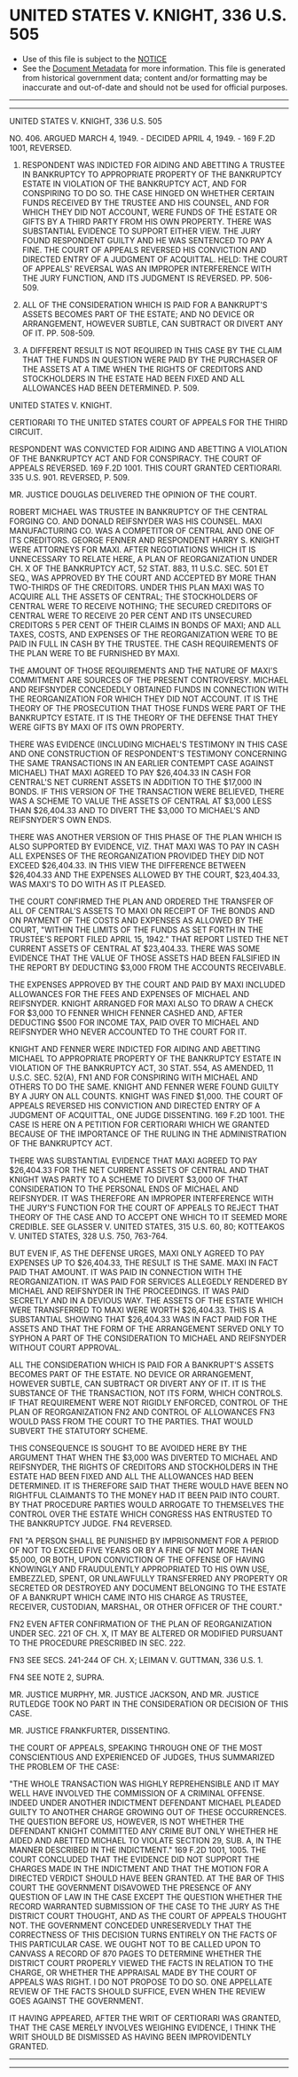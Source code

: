 ---
---

# UNITED STATES V. KNIGHT, 336 U.S. 505

* Use of this file is subject to the [NOTICE](https://github.com/publicdocs/notice/blob/master/NOTICE)
* See the [Document Metadata](../../../) for more information.
  This file is generated from historical government data; content and/or formatting may be inaccurate and out-of-date and should not be used for official purposes.

----------
----------

UNITED STATES V. KNIGHT, 336 U.S. 505

NO. 406.  ARGUED MARCH 4, 1949.  - DECIDED APRIL 4, 1949.  - 169 F.2D 1001, REVERSED.

1.  RESPONDENT WAS INDICTED FOR AIDING AND ABETTING A TRUSTEE IN BANKRUPTCY TO APPROPRIATE PROPERTY OF THE BANKRUPTCY ESTATE IN VIOLATION OF THE BANKRUPTCY ACT, AND FOR CONSPIRING TO DO SO.  THE CASE HINGED ON WHETHER CERTAIN FUNDS RECEIVED BY THE TRUSTEE AND HIS COUNSEL, AND FOR WHICH THEY DID NOT ACCOUNT, WERE FUNDS OF THE ESTATE OR GIFTS BY A THIRD PARTY FROM HIS OWN PROPERTY.  THERE WAS SUBSTANTIAL EVIDENCE TO SUPPORT EITHER VIEW.  THE JURY FOUND RESPONDENT GUILTY AND HE WAS SENTENCED TO PAY A FINE.  THE COURT OF APPEALS REVERSED HIS CONVICTION AND DIRECTED ENTRY OF A JUDGMENT OF ACQUITTAL.  HELD:  THE COURT OF APPEALS' REVERSAL WAS AN IMPROPER INTERFERENCE WITH THE JURY FUNCTION, AND ITS JUDGMENT IS REVERSED.  PP. 506-509.

2.  ALL OF THE CONSIDERATION WHICH IS PAID FOR A BANKRUPT'S ASSETS BECOMES PART OF THE ESTATE; AND NO DEVICE OR ARRANGEMENT, HOWEVER SUBTLE, CAN SUBTRACT OR DIVERT ANY OF IT.  PP. 508-509.

3.  A DIFFERENT RESULT IS NOT REQUIRED IN THIS CASE BY THE CLAIM THAT THE FUNDS IN QUESTION WERE PAID BY THE PURCHASER OF THE ASSETS AT A TIME WHEN THE RIGHTS OF CREDITORS AND STOCKHOLDERS IN THE ESTATE HAD BEEN FIXED AND ALL ALLOWANCES HAD BEEN DETERMINED.  P. 509.

UNITED STATES V. KNIGHT.

CERTIORARI TO THE UNITED STATES COURT OF APPEALS FOR THE THIRD CIRCUIT.

RESPONDENT WAS CONVICTED FOR AIDING AND ABETTING A VIOLATION OF THE BANKRUPTCY ACT AND FOR CONSPIRACY.  THE COURT OF APPEALS REVERSED.  169 F.2D 1001.  THIS COURT GRANTED CERTIORARI.  335 U.S. 901.  REVERSED, P. 509.

MR. JUSTICE DOUGLAS DELIVERED THE OPINION OF THE COURT.

ROBERT MICHAEL WAS TRUSTEE IN BANKRUPTCY OF THE CENTRAL FORGING CO. AND DONALD REIFSNYDER WAS HIS COUNSEL.  MAXI MANUFACTURING CO. WAS A COMPETITOR OF CENTRAL AND ONE OF ITS CREDITORS.  GEORGE FENNER AND RESPONDENT HARRY S. KNIGHT WERE ATTORNEYS FOR MAXI.  AFTER NEGOTIATIONS WHICH IT IS UNNECESSARY TO RELATE HERE, A PLAN OF REORGANIZATION UNDER CH. X OF THE BANKRUPTCY ACT, 52 STAT. 883, 11 U.S.C. SEC. 501 ET SEQ., WAS APPROVED BY THE COURT AND ACCEPTED BY MORE THAN TWO-THIRDS OF THE CREDITORS.  UNDER THIS PLAN MAXI WAS TO ACQUIRE ALL THE ASSETS OF CENTRAL; THE STOCKHOLDERS OF CENTRAL WERE TO RECEIVE NOTHING; THE SECURED CREDITORS OF CENTRAL WERE TO RECEIVE 20 PER CENT AND ITS UNSECURED CREDITORS 5 PER CENT OF THEIR CLAIMS IN BONDS OF MAXI; AND ALL TAXES, COSTS, AND EXPENSES OF THE REORGANIZATION WERE TO BE PAID IN FULL IN CASH BY THE TRUSTEE.  THE CASH REQUIREMENTS OF THE PLAN WERE TO BE FURNISHED BY MAXI.

THE AMOUNT OF THOSE REQUIREMENTS AND THE NATURE OF MAXI'S COMMITMENT ARE SOURCES OF THE PRESENT CONTROVERSY.  MICHAEL AND REIFSNYDER CONCEDEDLY OBTAINED FUNDS IN CONNECTION WITH THE REORGANIZATION FOR WHICH THEY DID NOT ACCOUNT.  IT IS THE THEORY OF THE PROSECUTION THAT THOSE FUNDS WERE PART OF THE BANKRUPTCY ESTATE.  IT IS THE THEORY OF THE DEFENSE THAT THEY WERE GIFTS BY MAXI OF ITS OWN PROPERTY.

THERE WAS EVIDENCE (INCLUDING MICHAEL'S TESTIMONY IN THIS CASE AND ONE CONSTRUCTION OF RESPONDENT'S TESTIMONY CONCERNING THE SAME TRANSACTIONS IN AN EARLIER CONTEMPT CASE AGAINST MICHAEL) THAT MAXI AGREED TO PAY $26,404.33 IN CASH FOR CENTRAL'S NET CURRENT ASSETS IN ADDITION TO THE $17,000 IN BONDS.  IF THIS VERSION OF THE TRANSACTION WERE BELIEVED, THERE WAS A SCHEME TO VALUE THE ASSETS OF CENTRAL AT $3,000 LESS THAN $26,404.33 AND TO DIVERT THE $3,000 TO MICHAEL'S AND REIFSNYDER'S OWN ENDS.

THERE WAS ANOTHER VERSION OF THIS PHASE OF THE PLAN WHICH IS ALSO SUPPORTED BY EVIDENCE, VIZ. THAT MAXI WAS TO PAY IN CASH ALL EXPENSES OF THE REORGANIZATION PROVIDED THEY DID NOT EXCEED $26,404.33.  IN THIS VIEW THE DIFFERENCE BETWEEN $26,404.33 AND THE EXPENSES ALLOWED BY THE COURT, $23,404.33, WAS MAXI'S TO DO WITH AS IT PLEASED.

THE COURT CONFIRMED THE PLAN AND ORDERED THE TRANSFER OF ALL OF CENTRAL'S ASSETS TO MAXI ON RECEIPT OF THE BONDS AND ON PAYMENT OF THE COSTS AND EXPENSES AS ALLOWED BY THE COURT, "WITHIN THE LIMITS OF THE FUNDS AS SET FORTH IN THE TRUSTEE'S REPORT FILED APRIL 15, 1942."  THAT REPORT LISTED THE NET CURRENT ASSETS OF CENTRAL AT $23,404.33.  THERE WAS SOME EVIDENCE THAT THE VALUE OF THOSE ASSETS HAD BEEN FALSIFIED IN THE REPORT BY DEDUCTING $3,000 FROM THE ACCOUNTS RECEIVABLE.

THE EXPENSES APPROVED BY THE COURT AND PAID BY MAXI INCLUDED ALLOWANCES FOR THE FEES AND EXPENSES OF MICHAEL AND REIFSNYDER.  KNIGHT ARRANGED FOR MAXI ALSO TO DRAW A CHECK FOR $3,000 TO FENNER WHICH FENNER CASHED AND, AFTER DEDUCTING $500 FOR INCOME TAX, PAID OVER TO MICHAEL AND REIFSNYDER WHO NEVER ACCOUNTED TO THE COURT FOR IT.

KNIGHT AND FENNER WERE INDICTED FOR AIDING AND ABETTING MICHAEL TO APPROPRIATE PROPERTY OF THE BANKRUPTCY ESTATE IN VIOLATION OF THE BANKRUPTCY ACT, 30 STAT. 554, AS AMENDED, 11 U.S.C. SEC. 52(A),  FN1 AND FOR CONSPIRING WITH MICHAEL AND OTHERS TO DO THE SAME.  KNIGHT AND FENNER WERE FOUND GUILTY BY A JURY ON ALL COUNTS.  KNIGHT WAS FINED $1,000.  THE COURT OF APPEALS REVERSED HIS CONVICTION AND DIRECTED ENTRY OF A JUDGMENT OF ACQUITTAL, ONE JUDGE DISSENTING.  169 F.2D 1001.  THE CASE IS HERE ON A PETITION FOR CERTIORARI WHICH WE GRANTED BECAUSE OF THE IMPORTANCE OF THE RULING IN THE ADMINISTRATION OF THE BANKRUPTCY ACT.

THERE WAS SUBSTANTIAL EVIDENCE THAT MAXI AGREED TO PAY $26,404.33 FOR THE NET CURRENT ASSETS OF CENTRAL AND THAT KNIGHT WAS PARTY TO A SCHEME TO DIVERT $3,000 OF THAT CONSIDERATION TO THE PERSONAL ENDS OF MICHAEL AND REIFSNYDER.  IT WAS THEREFORE AN IMPROPER INTERFERENCE WITH THE JURY'S FUNCTION FOR THE COURT OF APPEALS TO REJECT THAT THEORY OF THE CASE AND TO ACCEPT ONE WHICH TO IT SEEMED MORE CREDIBLE.  SEE GLASSER V. UNITED STATES, 315 U.S. 60, 80; KOTTEAKOS V. UNITED STATES, 328 U.S. 750, 763-764.

BUT EVEN IF, AS THE DEFENSE URGES, MAXI ONLY AGREED TO PAY EXPENSES UP TO $26,404.33, THE RESULT IS THE SAME.  MAXI IN FACT PAID THAT AMOUNT.  IT WAS PAID IN CONNECTION WITH THE REORGANIZATION.  IT WAS PAID FOR SERVICES ALLEGEDLY RENDERED BY MICHAEL AND REIFSNYDER IN THE PROCEEDINGS.  IT WAS PAID SECRETLY AND IN A DEVIOUS WAY.  THE ASSETS OF THE ESTATE WHICH WERE TRANSFERRED TO MAXI WERE WORTH $26,404.33.  THIS IS A SUBSTANTIAL SHOWING THAT $26,404.33 WAS IN FACT PAID FOR THE ASSETS AND THAT THE FORM OF THE ARRANGEMENT SERVED ONLY TO SYPHON A PART OF THE CONSIDERATION TO MICHAEL AND REIFSNYDER WITHOUT COURT APPROVAL.

ALL THE CONSIDERATION WHICH IS PAID FOR A BANKRUPT'S ASSETS BECOMES PART OF THE ESTATE.  NO DEVICE OR ARRANGEMENT, HOWEVER SUBTLE, CAN SUBTRACT OR DIVERT ANY OF IT.  IT IS THE SUBSTANCE OF THE TRANSACTION, NOT ITS FORM, WHICH CONTROLS.  IF THAT REQUIREMENT WERE NOT RIGIDLY ENFORCED, CONTROL OF THE PLAN OF REORGANIZATION  FN2  AND CONTROL OF ALLOWANCES  FN3  WOULD PASS FROM THE COURT TO THE PARTIES.  THAT WOULD SUBVERT THE STATUTORY SCHEME.

THIS CONSEQUENCE IS SOUGHT TO BE AVOIDED HERE BY THE ARGUMENT THAT WHEN THE $3,000 WAS DIVERTED TO MICHAEL AND REIFSNYDER, THE RIGHTS OF CREDITORS AND STOCKHOLDERS IN THE ESTATE HAD BEEN FIXED AND ALL THE ALLOWANCES HAD BEEN DETERMINED.  IT IS THEREFORE SAID THAT THERE WOULD HAVE BEEN NO RIGHTFUL CLAIMANTS TO THE MONEY HAD IT BEEN PAID INTO COURT.  BY THAT PROCEDURE PARTIES WOULD ARROGATE TO THEMSELVES THE CONTROL OVER THE ESTATE WHICH CONGRESS HAS ENTRUSTED TO THE BANKRUPTCY JUDGE.  FN4  REVERSED.

FN1  "A PERSON SHALL BE PUNISHED BY IMPRISONMENT FOR A PERIOD OF NOT TO EXCEED FIVE YEARS OR BY A FINE OF NOT MORE THAN $5,000, OR BOTH, UPON CONVICTION OF THE OFFENSE OF HAVING KNOWINGLY AND FRAUDULENTLY APPROPRIATED TO HIS OWN USE, EMBEZZLED, SPENT, OR UNLAWFULLY TRANSFERRED ANY PROPERTY OR SECRETED OR DESTROYED ANY DOCUMENT BELONGING TO THE ESTATE OF A BANKRUPT WHICH CAME INTO HIS CHARGE AS TRUSTEE, RECEIVER, CUSTODIAN, MARSHAL, OR OTHER OFFICER OF THE COURT."

FN2  EVEN AFTER CONFIRMATION OF THE PLAN OF REORGANIZATION UNDER SEC. 221 OF CH. X, IT MAY BE ALTERED OR MODIFIED PURSUANT TO THE PROCEDURE PRESCRIBED IN SEC. 222.

FN3  SEE SECS. 241-244 OF CH. X; LEIMAN V. GUTTMAN, 336 U.S. 1.

FN4  SEE NOTE 2, SUPRA.

MR. JUSTICE MURPHY, MR. JUSTICE JACKSON, AND MR. JUSTICE RUTLEDGE TOOK NO PART IN THE CONSIDERATION OR DECISION OF THIS CASE.

MR. JUSTICE FRANKFURTER, DISSENTING.

THE COURT OF APPEALS, SPEAKING THROUGH ONE OF THE MOST CONSCIENTIOUS AND EXPERIENCED OF JUDGES, THUS SUMMARIZED THE PROBLEM OF THE CASE:

"THE WHOLE TRANSACTION WAS HIGHLY REPREHENSIBLE AND IT MAY WELL HAVE INVOLVED THE COMMISSION OF A CRIMINAL OFFENSE.  INDEED UNDER ANOTHER INDICTMENT DEFENDANT MICHAEL PLEADED GUILTY TO ANOTHER CHARGE GROWING OUT OF THESE OCCURRENCES.  THE QUESTION BEFORE US, HOWEVER, IS NOT WHETHER THE DEFENDANT KNIGHT COMMITTED ANY CRIME BUT ONLY WHETHER HE AIDED AND ABETTED MICHAEL TO VIOLATE SECTION 29, SUB. A, IN THE MANNER DESCRIBED IN THE INDICTMENT."  169 F.2D 1001, 1005.  THE COURT CONCLUDED THAT THE EVIDENCE DID NOT SUPPORT THE CHARGES MADE IN THE INDICTMENT AND THAT THE MOTION FOR A DIRECTED VERDICT SHOULD HAVE BEEN GRANTED.  AT THE BAR OF THIS COURT THE GOVERNMENT DISAVOWED THE PRESENCE OF ANY QUESTION OF LAW IN THE CASE EXCEPT THE QUESTION WHETHER THE RECORD WARRANTED SUBMISSION OF THE CASE TO THE JURY AS THE DISTRICT COURT THOUGHT, AND AS THE COURT OF APPEALS THOUGHT NOT.  THE GOVERNMENT CONCEDED UNRESERVEDLY THAT THE CORRECTNESS OF THIS DECISION TURNS ENTIRELY ON THE FACTS OF THIS PARTICULAR CASE.  WE OUGHT NOT TO BE CALLED UPON TO CANVASS A RECORD OF 870 PAGES TO DETERMINE WHETHER THE DISTRICT COURT PROPERLY VIEWED THE FACTS IN RELATION TO THE CHARGE, OR WHETHER THE APPRAISAL MADE BY THE COURT OF APPEALS WAS RIGHT.  I DO NOT PROPOSE TO DO SO.  ONE APPELLATE REVIEW OF THE FACTS SHOULD SUFFICE, EVEN WHEN THE REVIEW GOES AGAINST THE GOVERNMENT.

IT HAVING APPEARED, AFTER THE WRIT OF CERTIORARI WAS GRANTED, THAT THE CASE MERELY INVOLVES WEIGHING EVIDENCE, I THINK THE WRIT SHOULD BE DISMISSED AS HAVING BEEN IMPROVIDENTLY GRANTED.


----------
----------

